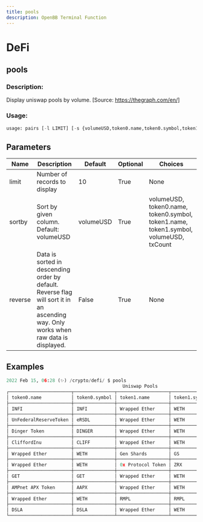 ```yaml
---
title: pools
description: OpenBB Terminal Function
---
```


# DeFi

## pools

### Description: 

Display uniswap pools by volume. [Source: https://thegraph.com/en/]

### Usage: 
```python
usage: pairs [-l LIMIT] [-s {volumeUSD,token0.name,token0.symbol,token1.name,token1.symbol,volumeUSD,txCount}] [-r]
```

## Parameters

| Name | Description | Default | Optional | Choices |
| ---- | ----------- | ------- | -------- | ------- |
| limit | Number of records to display | 10 | True | None |
| sortby | Sort by given column. Default: volumeUSD | volumeUSD | True | volumeUSD, token0.name, token0.symbol, token1.name, token1.symbol, volumeUSD, txCount |
| reverse | Data is sorted in descending order by default. Reverse flag will sort it in an ascending way. Only works when raw data is displayed. | False | True | None |


## Examples

```python
2022 Feb 15, 06:28 (✨) /crypto/defi/ $ pools
                                           Uniswap Pools
┌───────────────────────┬───────────────┬───────────────────┬───────────────┬───────────┬─────────┐
│ token0.name           │ token0.symbol │ token1.name       │ token1.symbol │ volumeUSD │ txCount │
├───────────────────────┼───────────────┼───────────────────┼───────────────┼───────────┼─────────┤
│ INFI                  │ INFI          │ Wrapped Ether     │ WETH          │ 99.5M     │ 41195   │
├───────────────────────┼───────────────┼───────────────────┼───────────────┼───────────┼─────────┤
│ UnFederalReserveToken │ eRSDL         │ Wrapped Ether     │ WETH          │ 994M      │ 148106  │
├───────────────────────┼───────────────┼───────────────────┼───────────────┼───────────┼─────────┤
│ Dinger Token          │ DINGER        │ Wrapped Ether     │ WETH          │ 99.4M     │ 27552   │
├───────────────────────┼───────────────┼───────────────────┼───────────────┼───────────┼─────────┤
│ CliffordInu           │ CLIFF         │ Wrapped Ether     │ WETH          │ 99.2M     │ 38398   │
├───────────────────────┼───────────────┼───────────────────┼───────────────┼───────────┼─────────┤
│ Wrapped Ether         │ WETH          │ Gen Shards        │ GS            │ 99M       │ 16773   │
├───────────────────────┼───────────────┼───────────────────┼───────────────┼───────────┼─────────┤
│ Wrapped Ether         │ WETH          │ 0x Protocol Token │ ZRX           │ 98.9M     │ 37163   │
├───────────────────────┼───────────────┼───────────────────┼───────────────┼───────────┼─────────┤
│ GET                   │ GET           │ Wrapped Ether     │ WETH          │ 98.9M     │ 21632   │
├───────────────────────┼───────────────┼───────────────────┼───────────────┼───────────┼─────────┤
│ AMPnet APX Token      │ AAPX          │ Wrapped Ether     │ WETH          │ 98.7M     │ 22957   │
├───────────────────────┼───────────────┼───────────────────┼───────────────┼───────────┼─────────┤
│ Wrapped Ether         │ WETH          │ RMPL              │ RMPL          │ 97.7M     │ 46404   │
├───────────────────────┼───────────────┼───────────────────┼───────────────┼───────────┼─────────┤
│ DSLA                  │ DSLA          │ Wrapped Ether     │ WETH          │ 97.5M     │ 37901   │
└───────────────────────┴───────────────┴───────────────────┴───────────────┴───────────┴─────────┘
```

